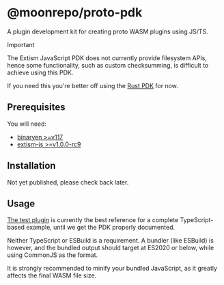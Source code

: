 # @moonrepo/proto-pdk

A plugin development kit for creating proto WASM plugins using JS/TS.

> [!IMPORTANT]  
> The Extism JavaScript PDK does not currently provide filesystem APIs, hence
> some functionality, such as custom checksumming, is difficult to achieve using
> this PDK.
>
> If you need this you're better off using the [Rust PDK](../crates/pdk) for now.

## Prerequisites

You will need:

- [binaryen >=v117](https://github.com/WebAssembly/binaryen)
- [extism-js >=v1.0.0-rc9](https://github.com/extism/js-pdk)

## Installation

Not yet published, please check back later.

<!--
```shell
npm i @moonrepo/proto-pdk
```
-->

## Usage

[The test plugin](./test) is currently the best reference for a complete TypeScript-based example,
until we get the PDK properly documented.

Neither TypeScript or ESBuild is a requirement. A bundler (like ESBuild) is however, and the bundled output
should target at ES2020 or below, while using CommonJS as the format.

It is strongly recommended to minify your bundled JavaScript, as it greatly affects the final WASM file size.
